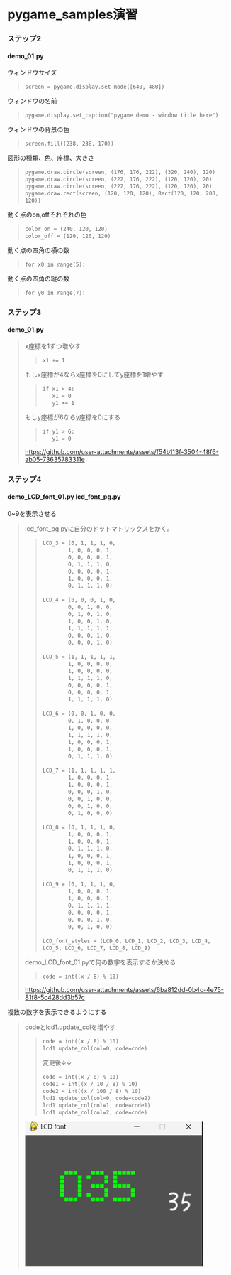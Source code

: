 # pygame_samples演習
### ステップ2

#### demo_01.py
ウィンドウサイズ
>~~~
>screen = pygame.display.set_mode([640, 480])
>~~~

ウィンドウの名前
>~~~
>pygame.display.set_caption("pygame demo - window title here")
>~~~

ウィンドウの背景の色
>~~~
>screen.fill((238, 238, 170))
>~~~

図形の種類、色、座標、大きさ
>~~~
>pygame.draw.circle(screen, (176, 176, 222), (320, 240), 120)
>pygame.draw.circle(screen, (222, 176, 222), (120, 120), 20)
>pygame.draw.circle(screen, (222, 176, 222), (120, 120), 20)
>pygame.draw.rect(screen, (120, 120, 120), Rect(120, 120, 200, 120))
>~~~

動く点のon,offそれぞれの色
>~~~
>color_on = (240, 120, 120)
>color_off = (120, 120, 120)
>~~~

動く点の四角の横の数
>~~~
>for x0 in range(5):
>~~~

動く点の四角の縦の数
>~~~
>for y0 in range(7):
>~~~

### ステップ3
#### demo_01.py
>x座標を1ずつ増やす
>>~~~
>>x1 += 1
>>~~~
>もしx座標が4ならx座標を0にしてy座標を1増やす
>>~~~
>>if x1 > 4:
>>    x1 = 0
>>    y1 += 1
>>~~~
>もしy座標が6ならy座標を0にする
>>~~~
>>if y1 > 6:
>>    y1 = 0
>>~~~
>
>
>https://github.com/user-attachments/assets/f54b113f-3504-48f6-ab05-73635783311e
>
>
### ステップ4
#### demo_LCD_font_01.py lcd_font_pg.py
0~9を表示させる
>lcd_font_pg.pyに自分のドットマトリックスをかく。
>>~~~
>>LCD_3 = (0, 1, 1, 1, 0,
>>         1, 0, 0, 0, 1,
>>         0, 0, 0, 0, 1,
>>         0, 1, 1, 1, 0,
>>         0, 0, 0, 0, 1,
>>         1, 0, 0, 0, 1,
>>         0, 1, 1, 1, 0)
>>
>>LCD_4 = (0, 0, 0, 1, 0,
>>         0, 0, 1, 0, 0,
>>         0, 1, 0, 1, 0,
>>         1, 0, 0, 1, 0,
>>         1, 1, 1, 1, 1,
>>         0, 0, 0, 1, 0,
>>         0, 0, 0, 1, 0)
>>
>>LCD_5 = (1, 1, 1, 1, 1,
>>         1, 0, 0, 0, 0,
>>         1, 0, 0, 0, 0,
>>         1, 1, 1, 1, 0,
>>         0, 0, 0, 0, 1,
>>         0, 0, 0, 0, 1,
>>         1, 1, 1, 1, 0)
>>
>>LCD_6 = (0, 0, 1, 0, 0,
>>         0, 1, 0, 0, 0,
>>         1, 0, 0, 0, 0,
>>         1, 1, 1, 1, 0,
>>         1, 0, 0, 0, 1,
>>         1, 0, 0, 0, 1,
>>         0, 1, 1, 1, 0)
>>
>>LCD_7 = (1, 1, 1, 1, 1,
>>         1, 0, 0, 0, 1,
>>         1, 0, 0, 0, 1,
>>         0, 0, 0, 1, 0,
>>         0, 0, 1, 0, 0,
>>         0, 0, 1, 0, 0,
>>         0, 1, 0, 0, 0)
>>
>>LCD_8 = (0, 1, 1, 1, 0,
>>         1, 0, 0, 0, 1,
>>         1, 0, 0, 0, 1,
>>         0, 1, 1, 1, 0,
>>         1, 0, 0, 0, 1,
>>         1, 0, 0, 0, 1,
>>         0, 1, 1, 1, 0)
>>
>>LCD_9 = (0, 1, 1, 1, 0,
>>         1, 0, 0, 0, 1,
>>         1, 0, 0, 0, 1,
>>         0, 1, 1, 1, 1,
>>         0, 0, 0, 0, 1,
>>         0, 0, 0, 1, 0,
>>         0, 0, 1, 0, 0)
>>
>>LCD_font_styles = (LCD_0, LCD_1, LCD_2, LCD_3, LCD_4, LCD_5, LCD_6, LCD_7, LCD_8, LCD_9)
>>~~~
>
>demo_LCD_font_01.pyで何の数字を表示するか決める
>>~~~
>>code = int((x / 8) % 10)
>>~~~
>
>https://github.com/user-attachments/assets/6ba812dd-0b4c-4e75-81f8-5c428dd3b57c

複数の数字を表示できるようにする
>codeとlcd1.update_colを増やす
>>~~~
>>code = int((x / 8) % 10)
>>lcd1.update_col(col=0, code=code)
>>~~~
>>変更後↓↓
>>~~~
>>code = int((x / 8) % 10)
>>code1 = int((x / 10 / 8) % 10)
>>code2 = int((x / 100 / 8) % 10)
>>lcd1.update_col(col=0, code=code2)
>>lcd1.update_col(col=1, code=code1)
>>lcd1.update_col(col=2, code=code)
>>~~~
>![](images/step4.png)

